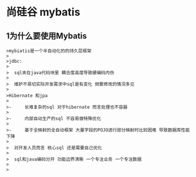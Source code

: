 # 			尚硅谷 mybatis

## 1为什么要使用Mybatis

	>mybiatis是一个半自动化的的持久层框架
	>
	>jdbc:
	>
	>​	sql夹在java代码块里 耦合度高度导致硬编码内伤
	>
	>​	维护不易切实际开发需求中sql是有变化 频繁修改的情况多见
	>
	>Hibernate 和jpa
	>
	>- ​	长难复杂的sql 对于hibernate 而言处理也不容器
	>
	>- ​	内部自动生产的sql 不容易做特殊优化
	>
	>- ​	基于全映射的全自动框架 大量字段的POJO进行部分映射时比较困难 导致数据库性能下降
	>
	>  对开发人员而言 核心sql 还是需要自己优化
	>
	>  sql和java编码分开 功能边界清晰 一个专注业务 一个专注数据
	>
	>  ​
